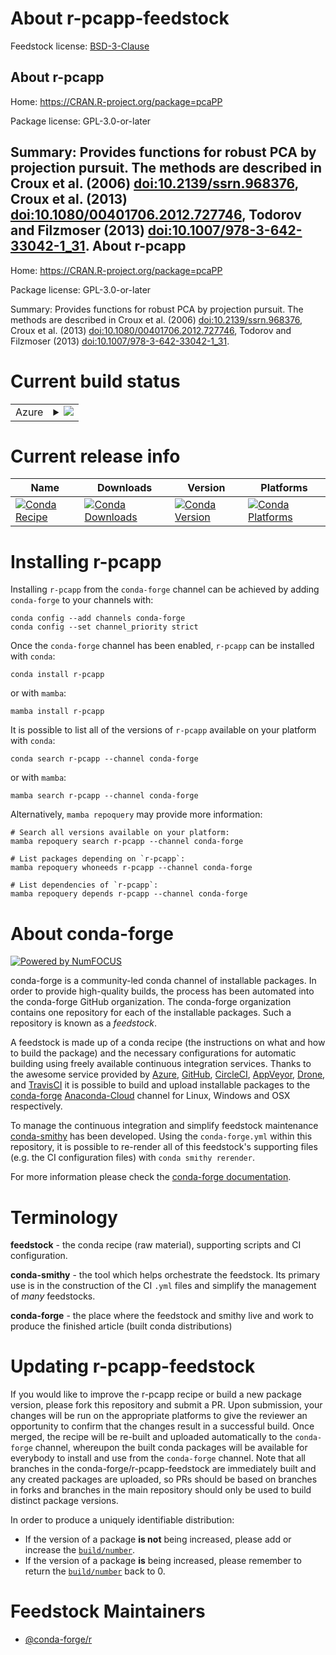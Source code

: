 About r-pcapp-feedstock
=======================

Feedstock license: [BSD-3-Clause](https://github.com/conda-forge/r-pcapp-feedstock/blob/main/LICENSE.txt)

About r-pcapp
-------------

Home: https://CRAN.R-project.org/package=pcaPP

Package license: GPL-3.0-or-later

Summary: Provides functions for robust PCA by projection pursuit. The methods are described in Croux et al. (2006) <doi:10.2139/ssrn.968376>, Croux et al. (2013) <doi:10.1080/00401706.2012.727746>, Todorov and Filzmoser (2013) <doi:10.1007/978-3-642-33042-1_31>.
About r-pcapp
-------------

Home: https://CRAN.R-project.org/package=pcaPP

Package license: GPL-3.0-or-later

Summary: Provides functions for robust PCA by projection pursuit. The methods are described in Croux et al. (2006) <doi:10.2139/ssrn.968376>, Croux et al. (2013) <doi:10.1080/00401706.2012.727746>, Todorov and Filzmoser (2013) <doi:10.1007/978-3-642-33042-1_31>.

Current build status
====================


<table>
    
  <tr>
    <td>Azure</td>
    <td>
      <details>
        <summary>
          <a href="https://dev.azure.com/conda-forge/feedstock-builds/_build/latest?definitionId=1429&branchName=main">
            <img src="https://dev.azure.com/conda-forge/feedstock-builds/_apis/build/status/r-pcapp-feedstock?branchName=main">
          </a>
        </summary>
        <table>
          <thead><tr><th>Variant</th><th>Status</th></tr></thead>
          <tbody><tr>
              <td>linux_64_r_base4.2</td>
              <td>
                <a href="https://dev.azure.com/conda-forge/feedstock-builds/_build/latest?definitionId=1429&branchName=main">
                  <img src="https://dev.azure.com/conda-forge/feedstock-builds/_apis/build/status/r-pcapp-feedstock?branchName=main&jobName=linux&configuration=linux%20linux_64_r_base4.2" alt="variant">
                </a>
              </td>
            </tr><tr>
              <td>linux_64_r_base4.3</td>
              <td>
                <a href="https://dev.azure.com/conda-forge/feedstock-builds/_build/latest?definitionId=1429&branchName=main">
                  <img src="https://dev.azure.com/conda-forge/feedstock-builds/_apis/build/status/r-pcapp-feedstock?branchName=main&jobName=linux&configuration=linux%20linux_64_r_base4.3" alt="variant">
                </a>
              </td>
            </tr><tr>
              <td>osx_64_r_base4.2</td>
              <td>
                <a href="https://dev.azure.com/conda-forge/feedstock-builds/_build/latest?definitionId=1429&branchName=main">
                  <img src="https://dev.azure.com/conda-forge/feedstock-builds/_apis/build/status/r-pcapp-feedstock?branchName=main&jobName=osx&configuration=osx%20osx_64_r_base4.2" alt="variant">
                </a>
              </td>
            </tr><tr>
              <td>osx_64_r_base4.3</td>
              <td>
                <a href="https://dev.azure.com/conda-forge/feedstock-builds/_build/latest?definitionId=1429&branchName=main">
                  <img src="https://dev.azure.com/conda-forge/feedstock-builds/_apis/build/status/r-pcapp-feedstock?branchName=main&jobName=osx&configuration=osx%20osx_64_r_base4.3" alt="variant">
                </a>
              </td>
            </tr><tr>
              <td>win_64</td>
              <td>
                <a href="https://dev.azure.com/conda-forge/feedstock-builds/_build/latest?definitionId=1429&branchName=main">
                  <img src="https://dev.azure.com/conda-forge/feedstock-builds/_apis/build/status/r-pcapp-feedstock?branchName=main&jobName=win&configuration=win%20win_64_" alt="variant">
                </a>
              </td>
            </tr>
          </tbody>
        </table>
      </details>
    </td>
  </tr>
</table>

Current release info
====================

| Name | Downloads | Version | Platforms |
| --- | --- | --- | --- |
| [![Conda Recipe](https://img.shields.io/badge/recipe-r--pcapp-green.svg)](https://anaconda.org/conda-forge/r-pcapp) | [![Conda Downloads](https://img.shields.io/conda/dn/conda-forge/r-pcapp.svg)](https://anaconda.org/conda-forge/r-pcapp) | [![Conda Version](https://img.shields.io/conda/vn/conda-forge/r-pcapp.svg)](https://anaconda.org/conda-forge/r-pcapp) | [![Conda Platforms](https://img.shields.io/conda/pn/conda-forge/r-pcapp.svg)](https://anaconda.org/conda-forge/r-pcapp) |

Installing r-pcapp
==================

Installing `r-pcapp` from the `conda-forge` channel can be achieved by adding `conda-forge` to your channels with:

```
conda config --add channels conda-forge
conda config --set channel_priority strict
```

Once the `conda-forge` channel has been enabled, `r-pcapp` can be installed with `conda`:

```
conda install r-pcapp
```

or with `mamba`:

```
mamba install r-pcapp
```

It is possible to list all of the versions of `r-pcapp` available on your platform with `conda`:

```
conda search r-pcapp --channel conda-forge
```

or with `mamba`:

```
mamba search r-pcapp --channel conda-forge
```

Alternatively, `mamba repoquery` may provide more information:

```
# Search all versions available on your platform:
mamba repoquery search r-pcapp --channel conda-forge

# List packages depending on `r-pcapp`:
mamba repoquery whoneeds r-pcapp --channel conda-forge

# List dependencies of `r-pcapp`:
mamba repoquery depends r-pcapp --channel conda-forge
```


About conda-forge
=================

[![Powered by
NumFOCUS](https://img.shields.io/badge/powered%20by-NumFOCUS-orange.svg?style=flat&colorA=E1523D&colorB=007D8A)](https://numfocus.org)

conda-forge is a community-led conda channel of installable packages.
In order to provide high-quality builds, the process has been automated into the
conda-forge GitHub organization. The conda-forge organization contains one repository
for each of the installable packages. Such a repository is known as a *feedstock*.

A feedstock is made up of a conda recipe (the instructions on what and how to build
the package) and the necessary configurations for automatic building using freely
available continuous integration services. Thanks to the awesome service provided by
[Azure](https://azure.microsoft.com/en-us/services/devops/), [GitHub](https://github.com/),
[CircleCI](https://circleci.com/), [AppVeyor](https://www.appveyor.com/),
[Drone](https://cloud.drone.io/welcome), and [TravisCI](https://travis-ci.com/)
it is possible to build and upload installable packages to the
[conda-forge](https://anaconda.org/conda-forge) [Anaconda-Cloud](https://anaconda.org/)
channel for Linux, Windows and OSX respectively.

To manage the continuous integration and simplify feedstock maintenance
[conda-smithy](https://github.com/conda-forge/conda-smithy) has been developed.
Using the ``conda-forge.yml`` within this repository, it is possible to re-render all of
this feedstock's supporting files (e.g. the CI configuration files) with ``conda smithy rerender``.

For more information please check the [conda-forge documentation](https://conda-forge.org/docs/).

Terminology
===========

**feedstock** - the conda recipe (raw material), supporting scripts and CI configuration.

**conda-smithy** - the tool which helps orchestrate the feedstock.
                   Its primary use is in the construction of the CI ``.yml`` files
                   and simplify the management of *many* feedstocks.

**conda-forge** - the place where the feedstock and smithy live and work to
                  produce the finished article (built conda distributions)


Updating r-pcapp-feedstock
==========================

If you would like to improve the r-pcapp recipe or build a new
package version, please fork this repository and submit a PR. Upon submission,
your changes will be run on the appropriate platforms to give the reviewer an
opportunity to confirm that the changes result in a successful build. Once
merged, the recipe will be re-built and uploaded automatically to the
`conda-forge` channel, whereupon the built conda packages will be available for
everybody to install and use from the `conda-forge` channel.
Note that all branches in the conda-forge/r-pcapp-feedstock are
immediately built and any created packages are uploaded, so PRs should be based
on branches in forks and branches in the main repository should only be used to
build distinct package versions.

In order to produce a uniquely identifiable distribution:
 * If the version of a package **is not** being increased, please add or increase
   the [``build/number``](https://docs.conda.io/projects/conda-build/en/latest/resources/define-metadata.html#build-number-and-string).
 * If the version of a package **is** being increased, please remember to return
   the [``build/number``](https://docs.conda.io/projects/conda-build/en/latest/resources/define-metadata.html#build-number-and-string)
   back to 0.

Feedstock Maintainers
=====================

* [@conda-forge/r](https://github.com/conda-forge/r/)

